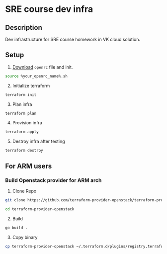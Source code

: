 # SRE course dev infra

## Description

Dev infrastructure for SRE course homework in VK cloud solution.

## Setup

1. [Download](https://mcs.mail.ru/app/project/keys/) `openrc` file and init.

```sh
source %your_openrc_name%.sh
```

2. Initialize terraform

```sh
terraform init
```

3. Plan infra

```sh
terraform plan
```

4. Provision infra

```sh
terraform apply
```

5. Destroy infra after testing

```sh
terraform destroy
```

## For ARM users

### Build Openstack provider for ARM arch

1. Clone Repo

```sh
git clone https://github.com/terraform-provider-openstack/terraform-provider-openstack
```

```sh
cd terraform-provider-openstack
```

2. Build

```sh
go build .
```

3. Copy binary

```sh
cp terraform-provider-openstack ~/.terraform.d/plugins/registry.terraform.io/hashicorp/openstack/1.47.0/darwin_arm64/terraform-provider-openstack_v1.47.0
```
